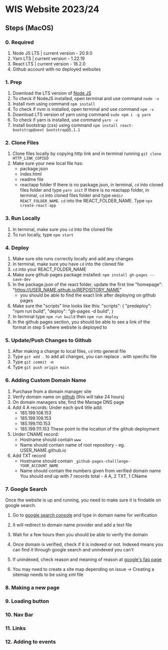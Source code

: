 # WIS Website 2023/24

## Steps (MacOS)
### 0. Required
1. Node JS LTS | current version - 20.9.0
2. Yarn LTS | current version - 1.22.19
3. React LTS | current version - 18.2.0
4. Github account with no deployed websites

### 1. Prep
1. Download the LTS version of <a href="https://nodejs.org/en">Node JS</a>
2. To check if NodeJS installed, open terminal and use command ```node -v```
3. Install nvm using command ```npm install```
4. To check if nvm is installed, open terminal and use command ```npm -v```
5. Download LTS version of yarn using command ```sudo npm i -g yarn```
6. To check if yarn is installed, use command ```yarn -v```
7. Install bootstrap (css) using command ```npm install react-bootstrap@next bootstrap@5.1.1```

### 2. Clone Files
1. Clone files locally by copying http link and in terminal running ```git clone HTTP_LINK_COPIED```
2. Make sure your new local file has:
   - package.json
   - index.html
   - readme file
   - reactapp folder
     If there is no package.json, in terminal, ```cd``` into cloned files folder and type ```yarn init```
     If there is no reactapp folder, in terminal, ```cd``` into cloned files folder and type ```mkdir REACT_FOLDER_NAME```. ```cd``` into the REACT_FOLDER_NAME. Type ```npx create-react-app```

### 3. Run Locally
1. In terminal, make sure you ```cd``` into the cloned file
2. To run locally, type ```npm start```

### 4. Deploy
1. Make sure site runs correctly locally and add any changes
2. In terminal, make sure you have ```cd``` into the cloned file
3. ```cd``` into your REACT_FOLDER_NAME
4. Make sure github pages package installed: ```npm install gh-pages --save-dev```
5. In the package.json of the react folder, update the first line "homepage": "https://USER_NAME.github.io/REPOSITORY_NAME"
   - you should be able to find the exact link after deploying on github pages
6. Make sure the "scripts" line looks like this:
"scripts": {
  "predeploy": "npm run build",
  "deploy": "gh-pages -d build",
}
7. In terminal type ```npm run build``` then ```npm run deploy```
8. In the github pages section, you should be able to see a link of the format in step 5 where website is deployed to


### 5. Update/Push Changes to Github
1. After making a change to local files, ```cd``` into general file
2. Type ```git add .``` to add all changes, you can replace . with specific file
3. Type ```git commit -m```
4. Type ```git push origin main```

### 6. Adding Custom Domain Name
1. Purchase from a domain manager site
2. Verify domain name on <a href="https://docs.github.com/en/pages/configuring-a-custom-domain-for-your-github-pages-site/managing-a-custom-domain-for-your-github-pages-site">github</a> (this will take 24 hours)
3. On domain managers site, find the Manage DNS page
4. Add 4 A records:
   Under each ipv4 title add:
   - 185.199.108.153
   - 185.199.109.153
   - 185.199.110.153
   - 185.199.111.153
  These point to the location of the github deployment
5. Under CNAME record:
   - Hostname should contain ```www```
   - Name should contain name of root repository - eg. USER_NAME.github.io
6. Add TXT record
   - Hostname should contain ```_github-pages-challlenge-YOUR_ACCOUNT_NAME```
   - Name should contain the numbers given from verified domain name
You should end up with 7 records total - 4 A, 2 TXT, 1 CName

### 7. Google Search
Once the website is up and running, you need to make sure it is findable on google search. 
1. Go to <a href="https://search.google.com/search-console/welcome?action=inspect">google search console</a> and type in domain name for verification
2. It will redirect to domain name provider and add a text file
3. Wait for a few hours then you should be able to verify the domain

4. Once domain is verified, check if it is indexed or not. Indexed means you can find it through google search and unindexed you can't
5. If unindexed, check reason and meaning of reason at <a href="https://support.google.com/webmasters/answer/7440203#crawled">google's faq page</a>
6. You may need to create a site map depending on issue -> Creating a sitemap needs to be using xml file

### 8. Making a new page

### 9. Loading button

### 10. Nav Bar

### 11. Links

### 12. Adding to events
